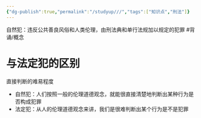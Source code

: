 ```yaml
---
{"dg-publish":true,"permalink":"/studyup///","tags":["知识点","刑法"]}
---
```


自然犯：违反公共善良风俗和人类伦理，由刑法典和单行法规加以规定的犯罪 #背诵/概念 
# 与法定犯的区别
直接判断的难易程度
- 自然犯：人们按照一般的伦理道德观念，就能很直接清楚地判断出某种行为是否构成犯罪
- 法定犯：从人的伦理道德观念来讲，我们是很难判断出某个行为是不是犯罪